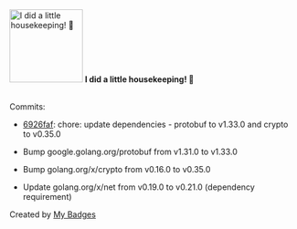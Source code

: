 <img src="https://my-badges.github.io/my-badges/chore-commit.png" alt="I did a little housekeeping! 🧹" title="I did a little housekeeping! 🧹" width="128">
<strong>I did a little housekeeping! 🧹</strong>
<br><br>

Commits:

- <a href="https://github.com/VatsalSy/CloudPull/commit/6926fafd6444385895b8c74ae8852c7c00889fd7">6926faf</a>: chore: update dependencies - protobuf to v1.33.0 and crypto to v0.35.0

- Bump google.golang.org/protobuf from v1.31.0 to v1.33.0
- Bump golang.org/x/crypto from v0.16.0 to v0.35.0
- Update golang.org/x/net from v0.19.0 to v0.21.0 (dependency requirement)


Created by <a href="https://github.com/my-badges/my-badges">My Badges</a>